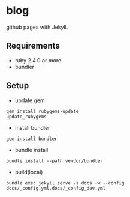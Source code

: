 # blog
github pages with Jekyll.

## Requirements
* ruby 2.4.0 or more
* bundler

## Setup

* update gem
```
gem install rubygems-update
update_rubygems
```

* install bundler
```
gem install bundler
```

* bundle install
```
bundle install --path vendor/bundler
```

* build(local)
```
bundle exec jekyll serve -s docs -w --config docs/_config.yml,docs/_config_dev.yml
```
